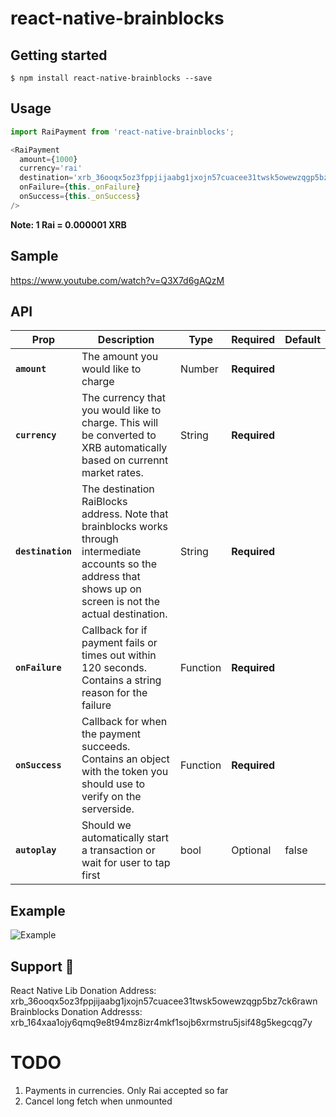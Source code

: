 
# react-native-brainblocks

## Getting started

`$ npm install react-native-brainblocks --save`



## Usage
```javascript
import RaiPayment from 'react-native-brainblocks';

<RaiPayment
  amount={1000}
  currency='rai'
  destination='xrb_36ooqx5oz3fppjijaabg1jxojn57cuacee31twsk5owewzqgp5bz7ck6rawn'
  onFailure={this._onFailure}
  onSuccess={this._onSuccess}
/>
```

**Note: 1 Rai = 0.000001 XRB**

## Sample
https://www.youtube.com/watch?v=Q3X7d6gAQzM

## API

Prop | Description | Type | Required | Default
------ | ------ | ------ | ------ | ------
**`amount`** | The amount you would like to charge | Number | **Required** | 
**`currency`** | The currency that you would like to charge. This will be converted to XRB automatically based on currennt market rates. | String | **Required** | 
**`destination`** | The destination RaiBlocks address. Note that brainblocks works through intermediate accounts so the address that shows up on screen is not the actual destination. | String | **Required** |
**`onFailure`** | Callback for if payment fails or times out within 120 seconds. Contains a string reason for the failure | Function | **Required** |
**`onSuccess`** | Callback for when the payment succeeds. Contains an object with the token you should use to verify on the serverside. | Function | **Required** |
**`autoplay`** | Should we automatically start a transaction or wait for user to tap first | bool | Optional | false

## Example
![Example](https://github.com/brianfoody/react-native-brainblocks/blob/master/sample.gif?raw=true)

## Support 💙
React Native Lib Donation Address: xrb_36ooqx5oz3fppjijaabg1jxojn57cuacee31twsk5owewzqgp5bz7ck6rawn
Brainblocks Donation Addresss: xrb_164xaa1ojy6qmq9e8t94mz8izr4mkf1sojb6xrmstru5jsif48g5kegcqg7y


# TODO
1) Payments in currencies. Only Rai accepted so far
2) Cancel long fetch when unmounted
